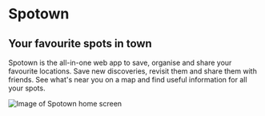 # Spotown
## Your favourite spots in town

Spotown is the all-in-one web app to save, organise and share your favourite locations. Save new discoveries, revisit them and share them with friends. See what's near you on a map and find useful information for all your spots.

![Image of Spotown home screen](https://benjaminranft.com/wp-content/uploads/2020/12/spotown_screens-copy-1.png)
